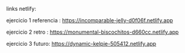 links netlify:

ejercicio 1 referencia : https://incomparable-jelly-d0f06f.netlify.app

ejercicio 2 retro : https://monumental-biscochitos-d660cc.netlify.app

ejercicio 3 futuro: https://dynamic-kelpie-505412.netlify.app

